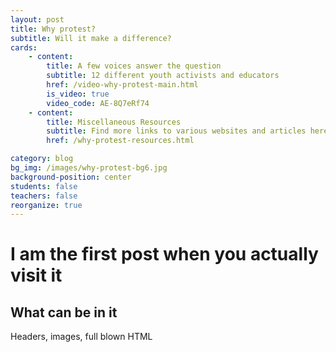 ```yaml
---
layout: post
title: Why protest?
subtitle: Will it make a difference?
cards:
    - content: 
        title: A few voices answer the question
        subtitle: 12 different youth activists and educators
        href: /video-why-protest-main.html
        is_video: true
        video_code: AE-8Q7eRf74
    - content: 
        title: Miscellaneous Resources
        subtitle: Find more links to various websites and articles here.
        href: /why-protest-resources.html

category: blog
bg_img: /images/why-protest-bg6.jpg
background-position: center
students: false
teachers: false
reorganize: true
---
```


I am the first post when you actually visit it
==============================================

## What can be in it

Headers, images, full blown HTML
